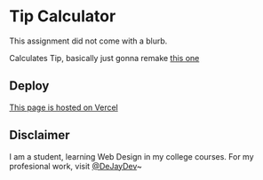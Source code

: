 # Tip Calculator

This assignment did not come with a blurb.

Calculates Tip, basically just gonna remake [this one](https://www.google.com/search?q=tip+calculator)

## Deploy

[This page is hosted on Vercel](https://dejay-atwxrllz.vercel.app)

## Disclaimer

I am a student, learning Web Design in my college courses. For my profesional work, visit [@DeJayDev](https://github.com/DeJayDev)~
